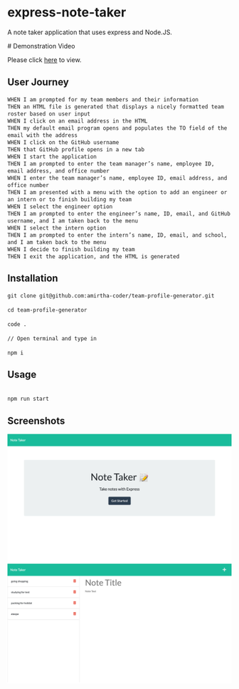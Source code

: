 # express-note-taker

A note taker application that uses express and Node.JS.

# Demonstration Video

Please click [here](https://www.loom.com/share/8258b1d6b0024506accf2bf6faae3a99) to view.

## User Journey

```
WHEN I am prompted for my team members and their information
THEN an HTML file is generated that displays a nicely formatted team roster based on user input
WHEN I click on an email address in the HTML
THEN my default email program opens and populates the TO field of the email with the address
WHEN I click on the GitHub username
THEN that GitHub profile opens in a new tab
WHEN I start the application
THEN I am prompted to enter the team manager’s name, employee ID, email address, and office number
WHEN I enter the team manager’s name, employee ID, email address, and office number
THEN I am presented with a menu with the option to add an engineer or an intern or to finish building my team
WHEN I select the engineer option
THEN I am prompted to enter the engineer’s name, ID, email, and GitHub username, and I am taken back to the menu
WHEN I select the intern option
THEN I am prompted to enter the intern’s name, ID, email, and school, and I am taken back to the menu
WHEN I decide to finish building my team
THEN I exit the application, and the HTML is generated
```

## Installation

```
git clone git@github.com:amirtha-coder/team-profile-generator.git

cd team-profile-generator

code .

// Open terminal and type in

npm i
```

## Usage

```

npm run start
```

## Screenshots

![Screenshot 1](./public/assets/images/notetaker-1.png)
![Screenshot 2](./public/assets/images/notetaker-2.png)
